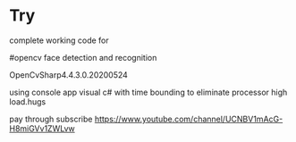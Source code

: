 # Try

complete working code for 

#opencv face detection and recognition 

OpenCvSharp4.4.3.0.20200524

using console app visual c# with time bounding to eliminate processor high load.hugs

pay through subscribe https://www.youtube.com/channel/UCNBV1mAcG-H8miGVv1ZWLvw

